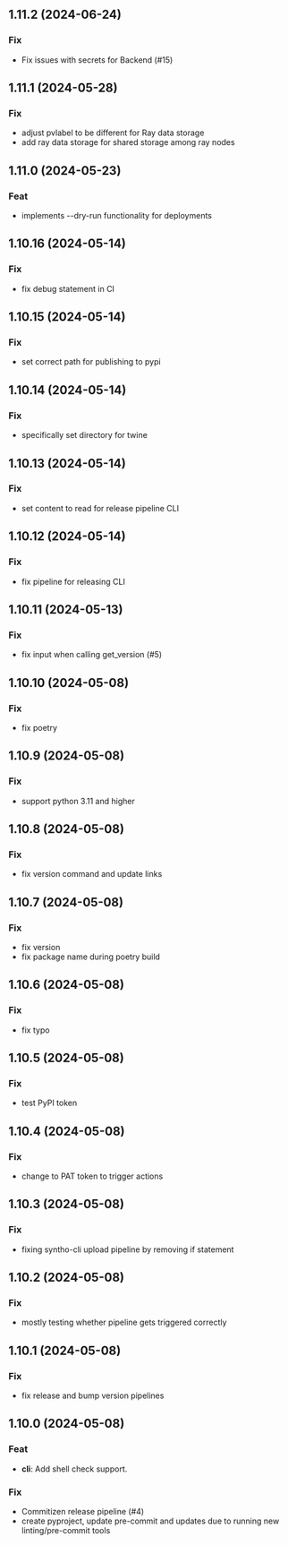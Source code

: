 ## 1.11.2 (2024-06-24)

### Fix

- Fix issues with secrets for Backend (#15)

## 1.11.1 (2024-05-28)

### Fix

- adjust pvlabel to be different for Ray data storage
- add ray data storage for shared storage among ray nodes

## 1.11.0 (2024-05-23)

### Feat

- implements --dry-run functionality for deployments

## 1.10.16 (2024-05-14)

### Fix

- fix debug statement in CI

## 1.10.15 (2024-05-14)

### Fix

- set correct path for publishing to pypi

## 1.10.14 (2024-05-14)

### Fix

- specifically set directory for twine

## 1.10.13 (2024-05-14)

### Fix

- set content to read for release pipeline CLI

## 1.10.12 (2024-05-14)

### Fix

- fix pipeline for releasing CLI

## 1.10.11 (2024-05-13)

### Fix

- fix input when calling get_version (#5)

## 1.10.10 (2024-05-08)

### Fix

- fix poetry

## 1.10.9 (2024-05-08)

### Fix

- support python 3.11 and higher

## 1.10.8 (2024-05-08)

### Fix

- fix version command and update links

## 1.10.7 (2024-05-08)

### Fix

- fix version
- fix package name during poetry build

## 1.10.6 (2024-05-08)

### Fix

- fix typo

## 1.10.5 (2024-05-08)

### Fix

- test PyPI token

## 1.10.4 (2024-05-08)

### Fix

- change to PAT token to trigger actions

## 1.10.3 (2024-05-08)

### Fix

- fixing syntho-cli upload pipeline by removing if statement

## 1.10.2 (2024-05-08)

### Fix

- mostly testing whether pipeline gets triggered correctly

## 1.10.1 (2024-05-08)

### Fix

- fix release and bump version pipelines

## 1.10.0 (2024-05-08)

### Feat

- **cli**: Add shell check support.

### Fix

- Commitizen release pipeline (#4)
- create pyproject, update pre-commit and updates due to running new linting/pre-commit tools
